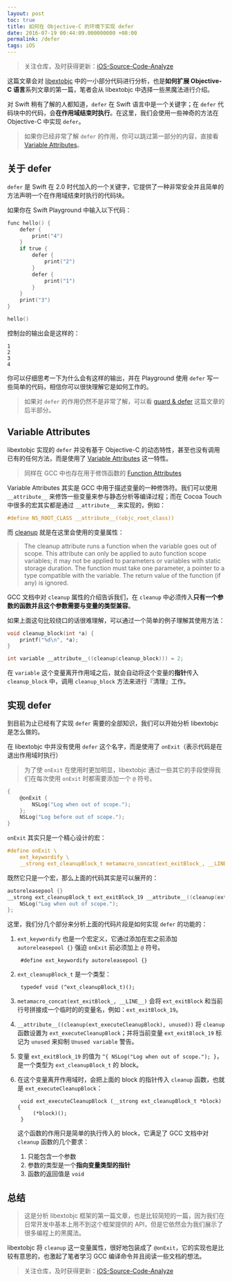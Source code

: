 ```yaml
---
layout: post
toc: true
title: 如何在 Objective-C 的环境下实现 defer
date: 2016-07-19 00:44:09.000000000 +08:00
permalink: /defer
tags: iOS
---
```




> 关注仓库，及时获得更新：[iOS-Source-Code-Analyze](https://github.com/draveness/iOS-Source-Code-Analyze)
>


这篇文章会对 [libextobjc](https://github.com/jspahrsummers/libextobjc) 中的一小部分代码进行分析，也是**如何扩展 Objective-C 语言**系列文章的第一篇，笔者会从 libextobjc 中选择一些黑魔法进行介绍。

对 Swift 稍有了解的人都知道，`defer` 在 Swift 语言中是一个关键字；在 `defer` 代码块中的代码，会**在作用域结束时执行**。在这里，我们会使用一些神奇的方法在 Objective-C 中实现 `defer`。

> 如果你已经非常了解 `defer` 的作用，你可以跳过第一部分的内容，直接看 [Variable Attributes](#variable-attributes)。

## 关于 defer

`defer` 是 Swift 在 2.0 时代加入的一个关键字，它提供了一种非常安全并且简单的方法声明一个在作用域结束时执行的代码块。

如果你在 Swift Playground 中输入以下代码：

~~~objectivec
func hello() {
    defer {
        print("4")
    }
    if true {
        defer {
            print("2")
        }
        defer {
            print("1")
        }
    }
    print("3")
}

hello()
~~~

控制台的输出会是这样的：

~~~
1
2
3
4
~~~

你可以仔细思考一下为什么会有这样的输出，并在 Playground 使用 `defer` 写一些简单的代码，相信你可以很快理解它是如何工作的。

> 如果对 `defer` 的作用仍然不是非常了解，可以看 [guard & defer](http://nshipster.com/guard-and-defer/#defer) 这篇文章的后半部分。

## Variable Attributes

libextobjc 实现的 `defer` 并没有基于 Objective-C 的动态特性，甚至也没有调用已有的任何方法，而是使用了 [Variable Attributes](https://gcc.gnu.org/onlinedocs/gcc/Variable-Attributes.html) 这一特性。

> 同样在 GCC 中也存在用于修饰函数的 [Function Attributes](https://gcc.gnu.org/onlinedocs/gcc/Function-Attributes.html)

Variable Attributes 其实是 GCC 中用于描述变量的一种修饰符。我们可以使用 `__attribute__` 来修饰一些变量来参与静态分析等编译过程；而在 Cocoa Touch 中很多的宏其实都是通过 `__attribute__` 来实现的，例如：

~~~objectivec
#define NS_ROOT_CLASS __attribute__((objc_root_class))
~~~

而 [cleanup](https://gcc.gnu.org/onlinedocs/gcc/Common-Variable-Attributes.html#Common-Variable-Attributes#cleanup) 就是在这里会使用的变量属性：

> The cleanup attribute runs a function when the variable goes out of scope. This attribute can only be applied to auto function scope variables; it may not be applied to parameters or variables with static storage duration. The function must take one parameter, a pointer to a type compatible with the variable. The return value of the function (if any) is ignored.

GCC 文档中对 `cleanup` 属性的介绍告诉我们，在 `cleanup` 中必须传入**只有一个参数的函数并且这个参数需要与变量的类型兼容**。

如果上面这句比较绕口的话很难理解，可以通过一个简单的例子理解其使用方法：

~~~objectivec
void cleanup_block(int *a) {
    printf("%d\n", *a);
}

int variable __attribute__((cleanup(cleanup_block))) = 2;
~~~

在 `variable` 这个变量离开作用域之后，就会自动将这个变量的**指针**传入 `cleanup_block` 中，调用 `cleanup_block` 方法来进行『清理』工作。

## 实现 defer

到目前为止已经有了实现 `defer` 需要的全部知识，我们可以开始分析 libextobjc 是怎么做的。

在 libextobjc 中并没有使用 `defer` 这个名字，而是使用了 `onExit`（表示代码是在退出作用域时执行）

> 为了使 `onExit` 在使用时更加明显，libextobjc 通过一些其它的手段使得我们在每次使用 `onExit` 时都需要添加一个 `@` 符号。

~~~objectivec
{
    @onExit {
        NSLog("Log when out of scope.");
    };
    NSLog("Log before out of scope.");
}
~~~

`onExit` 其实只是一个精心设计的宏：

~~~objectivec
#define onExit \
    ext_keywordify \
    __strong ext_cleanupBlock_t metamacro_concat(ext_exitBlock_, __LINE__) __attribute__((cleanup(ext_executeCleanupBlock), unused)) = ^
~~~

既然它只是一个宏，那么上面的代码其实是可以展开的：

~~~objectivec
autoreleasepool {}
__strong ext_cleanupBlock_t ext_exitBlock_19 __attribute__((cleanup(ext_executeCleanupBlock), unused)) = ^ {
    NSLog("Log when out of scope.");
};
~~~

这里，我们分几个部分来分析上面的代码片段是如何实现 `defer` 的功能的：

1. `ext_keywordify` 也是一个宏定义，它通过添加在宏之前添加 `autoreleasepool {}` 强迫 `onExit` 前必须加上 `@` 符号。

        #define ext_keywordify autoreleasepool {}

2. `ext_cleanupBlock_t` 是一个类型：

        typedef void (^ext_cleanupBlock_t)();

3. `metamacro_concat(ext_exitBlock_, __LINE__)` 会将 `ext_exitBlock` 和当前行号拼接成一个临时的的变量名，例如：`ext_exitBlock_19`。

4. `__attribute__((cleanup(ext_executeCleanupBlock), unused))` 将 `cleanup` 函数设置为 `ext_executeCleanupBlock`；并将当前变量 `ext_exitBlock_19` 标记为 `unused` 来抑制 `Unused variable` 警告。

5. 变量 `ext_exitBlock_19` 的值为 `^{ NSLog("Log when out of scope."); }`，是一个类型为 `ext_cleanupBlock_t` 的 block。

6. 在这个变量离开作用域时，会把上面的 block 的指针传入 `cleanup` 函数，也就是 `ext_executeCleanupBlock`：

        void ext_executeCleanupBlock (__strong ext_cleanupBlock_t *block) {
            (*block)();
        }

    这个函数的作用只是简单的执行传入的 block，它满足了 GCC 文档中对 `cleanup` 函数的几个要求：

    1. 只能包含一个参数
    2. 参数的类型是一个**指向变量类型的指针**
    3. 函数的返回值是 `void`

## 总结

> 这是分析 libextobjc 框架的第一篇文章，也是比较简短的一篇，因为我们在日常开发中基本上用不到这个框架提供的 API，但是它依然会为我们展示了很多编程上的黑魔法。

libextobjc 将 `cleanup` 这一变量属性，很好地包装成了 `@onExit`，它的实现也是比较有意思的，也激起了笔者学习 GCC 编译命令并且阅读一些文档的想法。


> 关注仓库，及时获得更新：[iOS-Source-Code-Analyze](https://github.com/draveness/iOS-Source-Code-Analyze)
>


